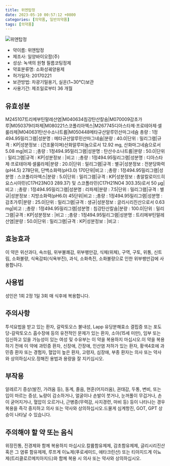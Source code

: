 ```yaml
---
title: 위엔탑정
date: 2023-05-10 00:57:12 +0800
categories: [의약품, 일반의약품]
tags: [의약품]
---
```

![위엔탑정](https://nedrug.mfds.go.kr/pbp/cmn/itemImageDownload/151395725501700000)

- 약이름: 위엔탑정
- 제조사: 일양바이오팜(주)
- 성상: 녹색의 원형 필름코팅정제
- 약효분류명: 소화성궤양용제
- 허가일자: 20170221
- 보관방법: 차광기밀용기, 실온(1~30℃)보관
- 사용기간: 제조일로부터 36 개월
## 유효성분
M245107트리메부틴말레산염|M040634침강탄산칼슘|M070009감초가루|M050379리파제|M080221스코폴리아엑스|M267745디아스타제·프로테아제·셀룰라제|M040631탄산수소나트륨|M050448메타규산알루민산마그네슘
총량 : 1정494.95밀리그램|성분명 : 메타규산알루민산마그네슘|분량 : 40.0|단위 : 밀리그램|규격 : KP|성분정보 : (건조물이며)산화알루미늄으로서 12.92 mg, 산화마그네슘으로서 5.08 mg|비고 : ;총량 : 1정494.95밀리그램|성분명 : 탄산수소나트륨|분량 : 50.0|단위 : 밀리그램|규격 : KP|성분정보 : |비고 : ;총량 : 1정494.95밀리그램|성분명 : 디아스타제·프로테아제·셀룰라제|분량 : 20.0|단위 : 밀리그램|규격 : 별규|성분정보 : 전분당화력(pH4.5) 278단위, 단백소화력(pH3.0) 170단위|비고 : ;총량 : 1정494.95밀리그램|성분명 : 스코폴리아엑스|분량 : 5.0|단위 : 밀리그램|규격 : KP|성분정보 : 총알칼로이드히요스시아민(C17H23NO3 289.37) 및 스코폴라민(C17H21NO4 303.35)로서 50 μg|비고 : ;총량 : 1정494.95밀리그램|성분명 : 리파제|분량 : 7.5|단위 : 밀리그램|규격 : 별규|성분정보 : 지방소화력(pH6.0) 45단위|비고 : ;총량 : 1정494.95밀리그램|성분명 : 감초가루|분량 : 25.0|단위 : 밀리그램|규격 : 생규|성분정보 : 글리시리진산으로서 0.63 mg|비고 : ;총량 : 1정494.95밀리그램|성분명 : 침강탄산칼슘|분량 : 100.0|단위 : 밀리그램|규격 : KP|성분정보 : |비고 : ;총량 : 1정494.95밀리그램|성분명 : 트리메부틴말레산염|분량 : 50.0|단위 : 밀리그램|규격 : KP|성분정보 : |비고 :
## 효능효과
이 약은 위산과다, 속쓰림, 위부불쾌감, 위부팽만감, 식체(위체), 구역, 구토, 위통, 신트림, 소화불량, 식욕감퇴(식욕부진), 과식, 소화촉진, 소화불량으로 인한 위부팽만감에 사용합니다.
## 사용법
성인은 1회 2정 1일 3회 매 식후에 복용합니다.
## 주의사항
투석요법을 받고 있는 환자, 갈락토오스 불내성, Lapp 유당분해효소 결핍증 또는 포도당-갈락토오스 흡수장애 등의 유전적인 문제가 있는 환자, 소아(15세 미만), 임부 또는 임신하고 있을 가능성이 있는 여성 및 수유부는 이 약을 복용하지 마십시오.이 약을 복용하기 전에 이 약에 과민증 환자, 신장애, 간장애, 인산염 저하가 있는 환자, 황색4호에 과민증 환자 또는 경험자, 혈압이 높은 환자, 고령자, 심장애, 부종 환자는 의사 또는 약사와 상의하십시오.정해진 용법과 용량을 잘 지키십시오.
## 부작용
알레르기 증상(발진, 가려움 등), 동계, 졸음, 현훈(어지러움), 권태감, 두통, 변비, 또는 입이 마르는 증상, 뇨량이 감소하거나, 얼굴이나 손발이 붓거나, 눈꺼풀이 무겁거나, 손이 굳어지거나, 혈압이 오르거나, 근병증(무력감, 사지경련, 마비 등) 등이 나타나는 경우 복용을 즉각 중지하고 의사 또는 약사와 상의하십시오.드물게 심계항진, GOT, GPT 상승이 나타날 수 있습니다.
## 주의해야 할 약 또는 음식
위장진통, 진경제와 함께 복용하지 마십시오.칼륨함유제제, 감초함유제제, 글리시리진산 혹은 그 염류 함유제제, 루프계 이뇨제(푸로세미드, 에타크린산) 또는 티아지드계 이뇨제(트리클로르메치아지드)와 함께 복용 시 의사 또는 약사와 상의하십시오.
